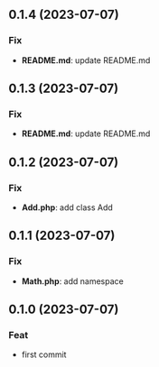 ## 0.1.4 (2023-07-07)

### Fix

- **README.md**: update README.md

## 0.1.3 (2023-07-07)

### Fix

- **README.md**: update README.md

## 0.1.2 (2023-07-07)

### Fix

- **Add.php**: add class Add

## 0.1.1 (2023-07-07)

### Fix

- **Math.php**: add namespace

## 0.1.0 (2023-07-07)

### Feat

- first commit
